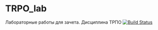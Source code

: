 # TRPO_lab
Лабораторные работы для зачета. Дисциплина ТРПО
[![Build Status](https://travis-ci.org/u7er/TRPO_lab.svg?branch=master)](https://travis-ci.org/u7er/TRPO_lab)
